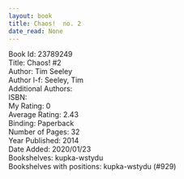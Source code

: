 ```yaml
---
layout: book
title: Chaos!  no. 2
date_read: None
---
```


Book Id: 23789249<br />
Title: Chaos! #2<br />
Author: Tim Seeley<br />
Author l-f: Seeley, Tim<br />
Additional Authors: <br />
ISBN: <br />
My Rating: 0<br />
Average Rating: 2.43<br />
Binding: Paperback<br />
Number of Pages: 32<br />
Year Published: 2014<br />
Date Added: 2020/01/23<br />
Bookshelves: kupka-wstydu<br />
Bookshelves with positions: kupka-wstydu (#929)<br />

